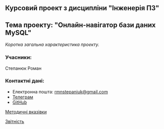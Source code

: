 ## Курсовий проект з дисципліни "Інженерія ПЗ"
## Тема проекту: "Онлайн-навігатор бази даних MySQL"

*Коротка загальна характеристика проекту.*

### Учасники:

Степанюк Роман

### Контактні дані:
 - Електронна пошта: rmnstepaniuk@gmail.com
 - [Телеграм](http://t.me/rmnstepaniuk)
 - [GitHub](https://github.com/rmnstepaniuk)


[Методичні вказівки](https://jace-dev.herokuapp.com/design/js-talks#/)

[Звітність](https://drive.google.com/file/d/1A5Pxqb0Esy78t9xhMlkWzzx4chdkXAl2/view?usp=sharing)
